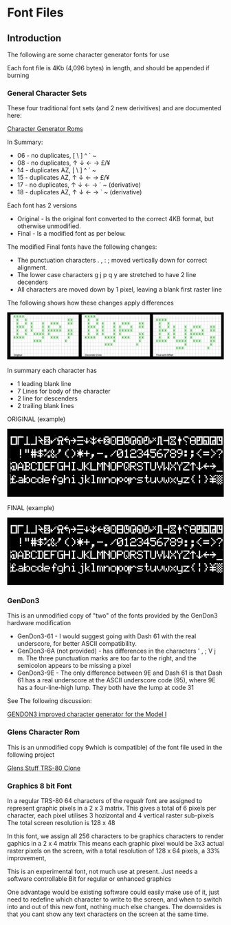 # Font Files

## Introduction

The following are some character generator fonts for use

Each font file is 4Kb (4,096 bytes) in length, and should be appended if burning  

### General Character Sets

These four traditional font sets (and 2 new derivitives) and are documented here: 

[Character Generator Roms](https://github.com/RetroStack/Character_Generator_ROMs/tree/main/TRS-80%20Model%201/Individual)

In Summary:
* 06 - no duplicates, [ \ ] ^ ` ~
* 08 - no duplicates, ↑ ↓ ← → £/¥
* 14 - duplicates AZ, [ \ ] ^ ` ~
* 15 - duplicates AZ, ↑ ↓ ← → £/¥
* 17 - no duplicates, ↑ ↓ ← → ` ~ (derivative)
* 18 - duplicates AZ, ↑ ↓ ← → ` ~ (derivative)

Each font has 2 versions
* Original - Is the original font converted to the correct 4KB format, but otherwise unmodified.
* Final - Is a modified font as per below.

The modified Final fonts have the following changes:
* The punctuation characters  . , : ;  moved vertically down for correct alignment.
* The lower case characters  g j p q y  are stretched to have 2 line decenders
* All characters are moved down by 1 pixel, leaving a blank first raster line

The following shows how these changes apply differences

![Font Changes](Font-Changes.png)

In summary each character has 
* 1 leading blank line
* 7 Lines for body of the character
* 2 line for descenders
* 2 trailing blank lines

ORIGINAL (example)

![Original Font](Font-Original.jpg)

FINAL (example)

![Final Font](Font-New.jpg)

### GenDon3

This is an unmodified copy of "two" of the fonts provided by the GenDon3 hardware modification

* GenDon3-61 - I would suggest going with Dash 61 with the real underscore, for better ASCII compatibility.
* GenDon3-6A (not provided) - has differences in the characters ' , ; V j m. The three punctuation marks are too far to the right, and the semicolon appears to be missing a pixel
* GenDon3-9E - The only difference between 9E and Dash 61 is that Dash 61 has a real underscore at the ASCII underscore code (95), where 9E has a four-line-high lump. They both have the lump at code 31

See The following discussion:

[GENDON3 improved character generator for the Model I](https://forum.vcfed.org/index.php?threads/gendon3-improved-character-generator-for-the-model-i-discussion.59498)

### Glens Character Rom

This is an unmodified copy 9which is compatible) of the font file used in the following project

[Glens Stuff TRS-80 Clone](https://www.glensstuff.com/trs80/trs80.htm)

### Graphics 8 bit Font

In a regular TRS-80 64 characters of the regualr font are assigned to represent graphic pixels in a 2 x 3 matrix.
This gives a total of 6 pixels per character, each pixel utilises 3 hozizontal and 4 vertical raster sub-pixels
The total screen resolution is 128 x 48

In this font, we assign all 256 characters to be graphics characters to render gaphics in a 2 x 4 matrix 
This means each graphic pixel would be 3x3 actual raster pixels on the screen, with a total resolution of
128 x 64 pixels, a 33% improvement, 

This is an experimental font, not much use at present.
Just needs a software controllable Bit for regular or enhanced graphics

One advantage would be existing software could easily make use of it, just need to redefine which character to write to the screen,
and when to switch into and out of this new font, nothing much else changes.
The downsides is that you cant show any text characters on the screen at the same time.


